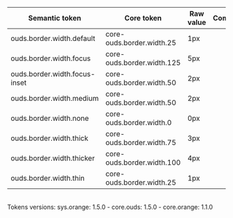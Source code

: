 | **Semantic token** | **Core token** | **Raw value** | **Comment** |
| --- | --- | --- | --- |
| ouds.border.width.default | core-ouds.border.width.25 | 1px |  |
| ouds.border.width.focus | core-ouds.border.width.125 | 5px |  |
| ouds.border.width.focus-inset | core-ouds.border.width.50 | 2px |  |
| ouds.border.width.medium | core-ouds.border.width.50 | 2px |  |
| ouds.border.width.none | core-ouds.border.width.0 | 0px |  |
| ouds.border.width.thick | core-ouds.border.width.75 | 3px |  |
| ouds.border.width.thicker | core-ouds.border.width.100 | 4px |  |
| ouds.border.width.thin | core-ouds.border.width.25 | 1px |  |

<br>Tokens versions: sys.orange: 1.5.0 - core.ouds: 1.5.0 - core.orange: 1.1.0